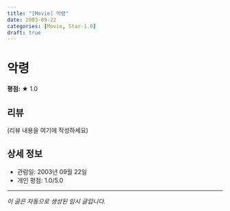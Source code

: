 ```yaml
---
title: "[Movie] 악령"
date: 2003-09-22
categories: [Movie, Star-1.0]
draft: true
---
```


# 악령

**평점:** ★ 1.0

## 리뷰

(리뷰 내용을 여기에 작성하세요)

## 상세 정보

- 관람일: 2003년 09월 22일
- 개인 평점: 1.0/5.0

---

*이 글은 자동으로 생성된 임시 글입니다.*
